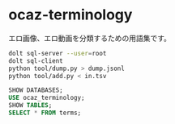 # ocaz-terminology

エロ画像、エロ動画を分類するための用語集です。

```sh
dolt sql-server --user=root
dolt sql-client
python tool/dump.py > dump.jsonl
python tool/add.py < in.tsv
```

```sql
SHOW DATABASES;
USE ocaz_terminology;
SHOW TABLES;
SELECT * FROM terms;
```
